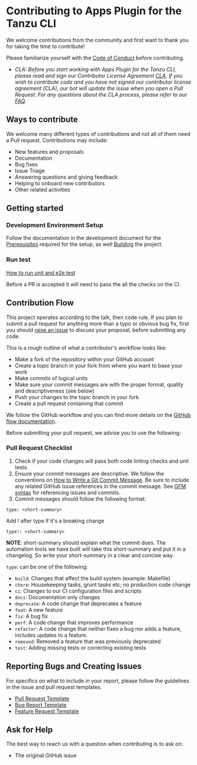 # Contributing to Apps Plugin for the Tanzu CLI

We welcome contributions from the community and first want to thank you for taking the time to contribute!

Please familiarize yourself with the [Code of Conduct](./CODE_OF_CONDUCT.md) before contributing.

* _CLA: Before you start working with Apps Plugin for the Tanzu CLI, please read and sign our Contributor License Agreement [CLA](https://cla.vmware.com/cla/1/preview). If you wish to contribute code and you have not signed our contributor license agreement (CLA), our bot will update the issue when you open a Pull Request. For any questions about the CLA process, please refer to our [FAQ]([https://cla.vmware.com/faq](https://cla.vmware.com/faq))._

## Ways to contribute

We welcome many different types of contributions and not all of them need a Pull request. Contributions may include:

* New features and proposals
* Documentation
* Bug fixes
* Issue Triage
* Answering questions and giving feedback
* Helping to onboard new contributors
* Other related activities

## Getting started

### Development Environment Setup

Follow the documentation in the development document for the [Prerequisites](./DEVELOPMENT.md#Prerequisites) required for the setup, as well [Building](./DEVELOPMENT.md#building) the project.

### Run test

[How to run unit and e2e test](./DEVELOPMENT.md#testing)

Before a PR is accepted it will need to pass the all the checks on the CI.


## Contribution Flow

This project operates according to the talk, then code rule. If you plan to submit a pull request for anything more than a typo or obvious bug fix, first you should [raise an issue](https://github.com/vmware-tanzu/apps-cli-plugin/issues/new/choose) to discuss your proposal, before submitting any code.

This is a rough outline of what a contributor's workflow looks like:

* Make a fork of the repository within your GitHub account
* Create a topic branch in your fork from where you want to base your work
* Make commits of logical units
* Make sure your commit messages are with the proper format, quality and descriptiveness (see below)
* Push your changes to the topic branch in your fork
* Create a pull request containing that commit

We follow the GitHub workflow and you can find more details on the [GitHub flow documentation](https://docs.github.com/en/get-started/quickstart/github-flow).

Before submitting your pull request, we advise you to use the following:

### Pull Request Checklist

1. Check if your code changes will pass both code linting checks and unit tests.
2. Ensure your commit messages are descriptive. We follow the conventions on [How to Write a Git Commit Message](http://chris.beams.io/posts/git-commit/). Be sure to include any related GitHub issue references in the commit message. See [GFM syntax](https://guides.github.com/features/mastering-markdown/#GitHub-flavored-markdown) for referencing issues and commits.
3. Commit messages should follow the following format:

```
type: <short-summary>
```

Add ! after type if it's a breaking change
```
type!: <short-summary>
```

**NOTE**: short-summary should explain what the commit does. The automation tools we have built will take this short-summary and put it in a changelog. So write your short-summary in a clear and concise way.

`type`: can be one of the following:

- `build`: Changes that affect the build system (example: Makefile)
- `chore`: Housekeeping tasks, grunt tasks etc; no production code change
- `ci`: Changes to our CI configuration files and scripts
- `docs`: Documentation only changes
- `deprecate`: A code change that deprecates a feature
- `feat`: A new feature
- `fix`: A bug fix
- `perf`: A code change that improves performance
- `refactor`: A code change that neither fixes a bug nor adds a feature, includes updates to a feature.
- `removed`: Removed a feature that was previously deprecated
- `test`: Adding missing tests or correcting existing tests

## Reporting Bugs and Creating Issues

For specifics on what to include in your report, please follow the guidelines in the issue and pull request templates.

- [Pull Request Template](./.github/PULL_REQUEST_TEMPLATE.md)
- [Bug Report Template](./.github/ISSUE_TEMPLATE/bug_report.md)
- [Feature Request Template](./.github/ISSUE_TEMPLATE/feature_request.md)

## Ask for Help

The best way to reach us with a question when contributing is to ask on:

* The original GitHub issue

